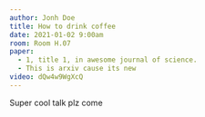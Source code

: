 ```yaml
---
author: Jonh Doe
title: How to drink coffee
date: 2021-01-02 9:00am
room: Room H.07
paper: 
  - 1, title 1, in awesome journal of science.
  - This is arxiv cause its new
video: dQw4w9WgXcQ
---
```


Super cool talk plz come

